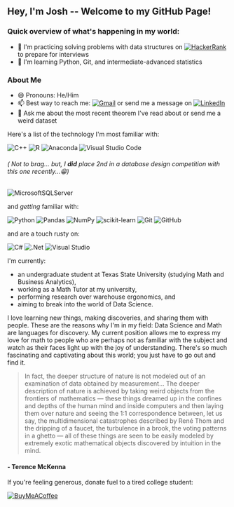 ## Hey, I'm Josh -- Welcome to my GitHub Page!

### Quick overview of what's happening in my world:
- 🔭 I'm practicing solving problems with data structures on [![HackerRank](https://img.shields.io/badge/-Hackerrank-2EC866?style=for-the-badge&logo=HackerRank&logoColor=white)](https://www.hackerrank.com/joshavery57) to prepare for interviews
- 🌱 I'm learning Python, Git, and intermediate-advanced statistics

### About Me
- 😄 Pronouns: He/Him
- 📫 Best way to reach me: [![Gmail](https://img.shields.io/badge/Gmail-D14836?style=for-the-badge&logo=gmail&logoColor=white)](mailto:averyj.business@gmail.com) or send me a message on [![LinkedIn](https://img.shields.io/badge/linkedin-%230077B5.svg?style=for-the-badge&logo=linkedin&logoColor=white)](https://www.linkedin.com/in/josh-avery/)
- 💬 Ask me about the most recent theorem I've read about or send me a weird dataset

Here's a list of the technology I'm most familiar with:

![C++](https://img.shields.io/badge/c++-%2300599C.svg?style=for-the-badge&logo=c%2B%2B&logoColor=white) ![R](https://img.shields.io/badge/r-%23276DC3.svg?style=for-the-badge&logo=r&logoColor=white) ![Anaconda](https://img.shields.io/badge/Anaconda-%2344A833.svg?style=for-the-badge&logo=anaconda&logoColor=white) ![Visual Studio Code](https://img.shields.io/badge/Visual%20Studio%20Code-0078d7.svg?style=for-the-badge&logo=visual-studio-code&logoColor=white)

###### ( Not to brag... but, I **did** place 2nd in a database design competition with this one recently...😁)

![MicrosoftSQLServer](https://img.shields.io/badge/Microsoft%20SQL%20Server-CC2927?style=for-the-badge&logo=microsoft%20sql%20server&logoColor=white)


and *getting* familiar with: 

![Python](https://img.shields.io/badge/python-3670A0?style=for-the-badge&logo=python&logoColor=ffdd54) ![Pandas](https://img.shields.io/badge/pandas-%23150458.svg?style=for-the-badge&logo=pandas&logoColor=white) ![NumPy](https://img.shields.io/badge/numpy-%23013243.svg?style=for-the-badge&logo=numpy&logoColor=white) ![scikit-learn](https://img.shields.io/badge/scikit--learn-%23F7931E.svg?style=for-the-badge&logo=scikit-learn&logoColor=white)
![Git](https://img.shields.io/badge/git-%23F05033.svg?style=for-the-badge&logo=git&logoColor=white) ![GitHub](https://img.shields.io/badge/github-%23121011.svg?style=for-the-badge&logo=github&logoColor=white)

and are a touch rusty on:

![C#](https://img.shields.io/badge/c%23-%23239120.svg?style=for-the-badge&logo=c-sharp&logoColor=white) ![.Net](https://img.shields.io/badge/.NET-5C2D91?style=for-the-badge&logo=.net&logoColor=white) ![Visual Studio](https://img.shields.io/badge/Visual%20Studio-5C2D91.svg?style=for-the-badge&logo=visual-studio&logoColor=white) 

I'm currently:
- an undergraduate student at Texas State University (studying Math and Business Analytics),
- working as a Math Tutor at my university,
- performing research over warehouse ergonomics, and
- aiming to break into the world of Data Science.


I love learning new things, making discoveries, and sharing them with people. These are the reasons why I'm in my field: Data Science and Math are languages for discovery. My current position allows me to express my love for math to people who are perhaps not as familiar with the subject and watch as their faces light up with the joy of understanding. 
There's so much fascinating and captivating about this world; you just have to go out and find it. 

> In fact, the deeper structure of nature is not modeled out of an examination of data obtained by measurement… The deeper description of nature is achieved by taking weird objects from the frontiers of mathematics — these things dreamed up in the confines and depths of the human mind and inside computers and then laying them over nature and seeing the 1:1 correspondence between, let us say, the multidimensional catastrophes described by René Thom and the dripping of a faucet, the turbulence in a brook, the voting patterns in a ghetto — all of these things are seen to be easily modeled by extremely exotic mathematical objects discovered by intuition in the mind. 
#### \- Terence McKenna

If you're feeling generous, donate fuel to a tired college student:

[![BuyMeACoffee](https://img.shields.io/badge/Buy%20Me%20a%20Coffee-ffdd00?style=for-the-badge&logo=buy-me-a-coffee&logoColor=black)](https://www.buymeacoffee.com/IAmJoshAvery)
